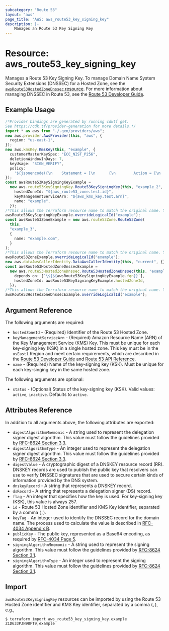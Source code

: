```yaml
---
subcategory: "Route 53"
layout: "aws"
page_title: "AWS: aws_route53_key_signing_key"
description: |-
    Manages an Route 53 Key Signing Key
---
```


# Resource: aws\_route53\_key\_signing\_key

Manages a Route 53 Key Signing Key. To manage Domain Name System Security Extensions (DNSSEC) for a Hosted Zone, see the [`awsRoute53HostedZoneDnssec` resource](route53_hosted_zone_dnssec.html). For more information about managing DNSSEC in Route 53, see the [Route 53 Developer Guide](https://docs.aws.amazon.com/Route53/latest/DeveloperGuide/dns-configuring-dnssec.html).

## Example Usage

```typescript
/*Provider bindings are generated by running cdktf get.
See https://cdk.tf/provider-generation for more details.*/
import * as aws from "./.gen/providers/aws";
new aws.provider.AwsProvider(this, "aws", {
  region: "us-east-1",
});
new aws.kmsKey.KmsKey(this, "example", {
  customerMasterKeySpec: "ECC_NIST_P256",
  deletionWindowInDays: 7,
  keyUsage: "SIGN_VERIFY",
  policy:
    '${jsonencode({\n    Statement = [\n      {\n        Action = [\n          "kms:DescribeKey",\n          "kms:GetPublicKey",\n          "kms:Sign",\n        ],\n        Effect = "Allow"\n        Principal = {\n          Service = "dnssec-route53.amazonaws.com"\n        }\n        Sid      = "Allow Route 53 DNSSEC Service",\n        Resource = "*"\n        Condition = {\n          StringEquals = {\n            "aws:SourceAccount" = data.aws_caller_identity.current.account_id\n          }\n          ArnLike = {\n            "aws:SourceArn" = "arn:aws:route53:::hostedzone/*"\n          }\n        }\n      },\n      {\n        Action = "kms:CreateGrant",\n        Effect = "Allow"\n        Principal = {\n          Service = "dnssec-route53.amazonaws.com"\n        }\n        Sid      = "Allow Route 53 DNSSEC Service to CreateGrant",\n        Resource = "*"\n        Condition = {\n          Bool = {\n            "kms:GrantIsForAWSResource" = "true"\n          }\n        }\n      },\n      {\n        Action = "kms:*"\n        Effect = "Allow"\n        Principal = {\n          AWS = "arn:aws:iam::${data.aws_caller_identity.current.account_id}:root"\n        }\n        Resource = "*"\n        Sid      = "Enable IAM User Permissions"\n      },\n    ]\n    Version = "2012-10-17"\n  })}',
});
const awsRoute53KeySigningKeyExample =
  new aws.route53KeySigningKey.Route53KeySigningKey(this, "example_2", {
    hostedZoneId: "${aws_route53_zone.test.id}",
    keyManagementServiceArn: "${aws_kms_key.test.arn}",
    name: "example",
  });
/*This allows the Terraform resource name to match the original name. You can remove the call if you don't need them to match.*/
awsRoute53KeySigningKeyExample.overrideLogicalId("example");
const awsRoute53ZoneExample = new aws.route53Zone.Route53Zone(
  this,
  "example_3",
  {
    name: "example.com",
  }
);
/*This allows the Terraform resource name to match the original name. You can remove the call if you don't need them to match.*/
awsRoute53ZoneExample.overrideLogicalId("example");
new aws.dataAwsCallerIdentity.DataAwsCallerIdentity(this, "current", {});
const awsRoute53HostedZoneDnssecExample =
  new aws.route53HostedZoneDnssec.Route53HostedZoneDnssec(this, "example_5", {
    depends_on: [`\${${awsRoute53KeySigningKeyExample.fqn}}`],
    hostedZoneId: awsRoute53KeySigningKeyExample.hostedZoneId,
  });
/*This allows the Terraform resource name to match the original name. You can remove the call if you don't need them to match.*/
awsRoute53HostedZoneDnssecExample.overrideLogicalId("example");

```

## Argument Reference

The following arguments are required:

* `hostedZoneId` - (Required) Identifier of the Route 53 Hosted Zone.
* `keyManagementServiceArn` - (Required) Amazon Resource Name (ARN) of the Key Management Service (KMS) Key. This must be unique for each key-signing key (KSK) in a single hosted zone. This key must be in the `usEast1` Region and meet certain requirements, which are described in the [Route 53 Developer Guide](https://docs.aws.amazon.com/Route53/latest/DeveloperGuide/dns-configuring-dnssec-cmk-requirements.html) and [Route 53 API Reference](https://docs.aws.amazon.com/Route53/latest/APIReference/API_CreateKeySigningKey.html).
* `name` - (Required) Name of the key-signing key (KSK). Must be unique for each key-singing key in the same hosted zone.

The following arguments are optional:

* `status` - (Optional) Status of the key-signing key (KSK). Valid values: `active`, `inactive`. Defaults to `active`.

## Attributes Reference

In addition to all arguments above, the following attributes are exported:

* `digestAlgorithmMnemonic` - A string used to represent the delegation signer digest algorithm. This value must follow the guidelines provided by [RFC-8624 Section 3.3](https://tools.ietf.org/html/rfc8624#section-3.3).
* `digestAlgorithmType` - An integer used to represent the delegation signer digest algorithm. This value must follow the guidelines provided by [RFC-8624 Section 3.3](https://tools.ietf.org/html/rfc8624#section-3.3).
* `digestValue` - A cryptographic digest of a DNSKEY resource record (RR). DNSKEY records are used to publish the public key that resolvers can use to verify DNSSEC signatures that are used to secure certain kinds of information provided by the DNS system.
* `dnskeyRecord` - A string that represents a DNSKEY record.
* `dsRecord` - A string that represents a delegation signer (DS) record.
* `flag` - An integer that specifies how the key is used. For key-signing key (KSK), this value is always 257.
* `id` - Route 53 Hosted Zone identifier and KMS Key identifier, separated by a comma (`,`).
* `keyTag` - An integer used to identify the DNSSEC record for the domain name. The process used to calculate the value is described in [RFC-4034 Appendix B](https://tools.ietf.org/rfc/rfc4034.txt).
* `publicKey` - The public key, represented as a Base64 encoding, as required by [RFC-4034 Page 5](https://tools.ietf.org/rfc/rfc4034.txt).
* `signingAlgorithmMnemonic` - A string used to represent the signing algorithm. This value must follow the guidelines provided by [RFC-8624 Section 3.1](https://tools.ietf.org/html/rfc8624#section-3.1).
* `signingAlgorithmType` - An integer used to represent the signing algorithm. This value must follow the guidelines provided by [RFC-8624 Section 3.1](https://tools.ietf.org/html/rfc8624#section-3.1).

## Import

`awsRoute53KeySigningKey` resources can be imported by using the Route 53 Hosted Zone identifier and KMS Key identifier, separated by a comma (`,`), e.g.,

```console
$ terraform import aws_route53_key_signing_key.example Z1D633PJN98FT9,example
```
